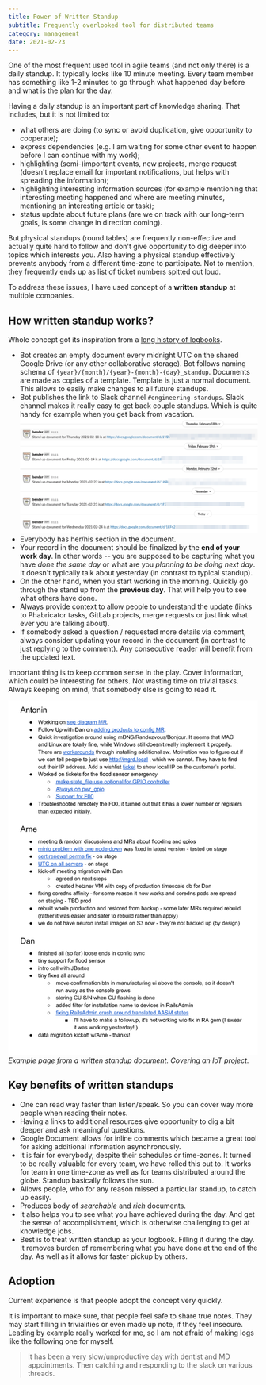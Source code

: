```yaml
---
title: Power of Written Standup
subtitle: Frequently overlooked tool for distributed teams
category: management
date: 2021-02-23
---
```


One of the most frequent used tool in agile teams (and not only there) is a daily standup. It typically looks like 10 minute meeting. Every team member has something like 1-2 minutes to go through what happened day before and what is the plan for the day.

Having a daily standup is an important part of knowledge sharing. That includes, but it is not limited to:

- what others are doing (to sync or avoid duplication, give opportunity to cooperate);
- express dependencies (e.g. I am waiting for some other event to happen before I can continue with my work);
- highlighting (semi-)important events, new projects, merge request (doesn't replace email for important notifications, but helps with spreading the information);
- highlighting interesting information sources (for example mentioning that interesting meeting happened and where are meeting minutes, mentioning an interesting article or task);
- status update about future plans (are we on track with our long-term goals, is some change in direction coming).

But physical standups (round tables) are frequently non-effective and actually quite hard to follow and don't give opportunity to dig deeper into topics which interests you. Also having a physical standup effectively prevents anybody from a different time-zone to participate. Not to mention, they frequently ends up as list of ticket numbers spitted out loud.

To address these issues, I have used concept of a **written standup** at multiple companies. 

## How written standup works?

Whole concept got its inspiration from a [long history of logbooks](https://en.wikipedia.org/wiki/Logbook).

- Bot creates an empty document every midnight UTC on the shared Google Drive (or any other collaborative storage). Bot follows naming schema of `{year}/{month}/{year}-{month}-{day}_standup`. Documents are made as copies of a template. Template is just a normal document. This allows to easily make changes to all future standups.
- Bot publishes the link to Slack channel `#engineering-standups`. Slack channel makes it really easy to get back couple standups. Which is quite handy for example when you get back from vacation. ![example of standaup slack channel](standup_slack.png)
- Everybody has her/his section in the document.
- Your record in the document should be finalized by the **end of your work day**. In other words -- you are supposed to be capturing what you have *done the same day* or what are you *planning to be doing next day*. It doesn't typically talk about yesterday (in contrast to typical standup).
- On the other hand, when you start working in the morning. Quickly go through the stand up from the **previous day**. That will help you to see what others have done.
- Always provide context to allow people to understand the update (links to Phabricator tasks, GitLab projects, merge requests or just link what ever you are talking about).
- If somebody asked a question / requested more details via comment, always consider updating your record in the document (in contrast to just replying to the comment). Any consecutive reader will benefit from the updated text.

Important thing is to keep common sense in the play. Cover information, which could be interesting for others. Not wasting time on trivial tasks. Always keeping on mind, that somebody else is going to read it.

![Example of a written standup](standup_example.png) *Example page from a written standup document. Covering an IoT project.*

## Key benefits of written standups

- One can read way faster than listen/speak. So you can cover way more people when reading their notes.
- Having a links to additional resources give opportunity to dig a bit deeper and ask meaningful questions.
- Google Document allows for inline comments which became a great tool for asking additional information asynchronously.
- It is fair for everybody, despite their schedules or time-zones. It turned to be really valuable for every team, we have rolled this out to. It works for team in one time-zone as well as for teams distributed around the globe. Standup basically follows the sun.
- Allows people, who for any reason missed a particular standup, to catch up easily.
- Produces body of *searchable* and *rich* documents.
- It also helps you to see what you have achieved during the day. And get the sense of accomplishment, which is otherwise challenging to get at knowledge jobs.
- Best is to treat written standup as your logbook. Filling it during the day. It removes burden of remembering what you have done at the end of the day. As well as it allows for faster pickup by others.

## Adoption

Current experience is that people adopt the concept very quickly.

It is important to make sure, that people feel safe to share true notes. They may start filling in trivialities or even made up note, if they feel insecure. Leading by example really worked for me, so I am not afraid of making logs like the following one for myself.

> It has been a very slow/unproductive day with dentist and MD appointments. Then catching and responding to the slack on various threads.


